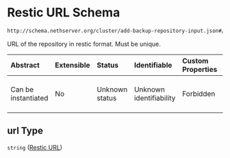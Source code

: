 # Restic URL Schema

```txt
http://schema.nethserver.org/cluster/add-backup-repository-input.json#/properties/url
```

URL of the repository in restic format. Must be unique.

| Abstract            | Extensible | Status         | Identifiable            | Custom Properties | Additional Properties | Access Restrictions | Defined In                                                                                            |
| :------------------ | :--------- | :------------- | :---------------------- | :---------------- | :-------------------- | :------------------ | :---------------------------------------------------------------------------------------------------- |
| Can be instantiated | No         | Unknown status | Unknown identifiability | Forbidden         | Allowed               | none                | [add-backup-repository-input.json\*](cluster/add-backup-repository-input.json "open original schema") |

## url Type

`string` ([Restic URL](add-backup-repository-input-properties-restic-url.md))

